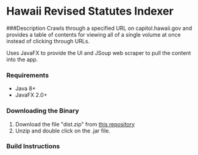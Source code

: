 Hawaii Revised Statutes Indexer
===============================

###Description
Crawls through a specified URL on capitol.hawaii.gov and provides a table of contents for viewing all of a single volume at once instead of clicking through URLs.  

Uses JavaFX to provide the UI and JSoup web scraper to pull the content into the app. 

### Requirements
* Java 8+
* JavaFX 2.0+

### Downloading the Binary
1. Download the file "dist.zip" from [this repository](../..//releases)
2. Unzip and double click on the .jar file.

### Build Instructions

